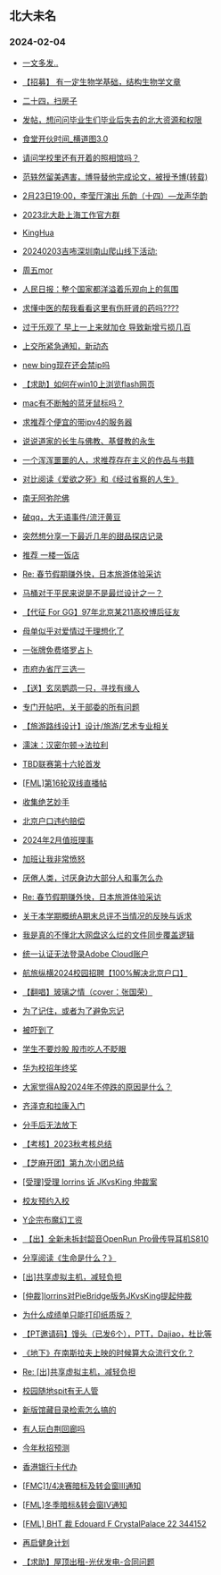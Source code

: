 ## 北大未名 
### 2024-02-04

+ [一文多发..](https://bbs.pku.edu.cn/v2/post-read.php?bid=1&threadid=18745214)

+ [【招募】 有一定生物学基础，结构生物学文章](https://bbs.pku.edu.cn/v2/post-read.php?bid=351&threadid=18745512)

+ [二十四，扫房子](https://bbs.pku.edu.cn/v2/post-read.php?bid=890&threadid=18745509)

+ [发帖，想问问毕业生们毕业后失去的北大资源和权限](https://bbs.pku.edu.cn/v2/post-read.php?bid=890&threadid=18737860)

+ [食堂开伙时间_横道图3.0](https://bbs.pku.edu.cn/v2/post-read.php?bid=1431&threadid=18745093)

+ [请问学校里还有开着的照相馆吗？](https://bbs.pku.edu.cn/v2/post-read.php?bid=1431&threadid=18745493)

+ [范轶然留美遇害，博导替他完成论文，被授予博(转载)](https://bbs.pku.edu.cn/v2/post-read.php?bid=23&threadid=18744947)

+ [2月23日19:00，李莹厅演出 乐韵（十四）—龙声华韵](https://bbs.pku.edu.cn/v2/post-read.php?bid=222&threadid=18745340)

+ [2023北大赴上海工作官方群](https://bbs.pku.edu.cn/v2/post-read.php?bid=472&threadid=18573173)

+ [KingHua](https://bbs.pku.edu.cn/v2/post-read.php?bid=104&threadid=18745434)

+ [20240203吉咘深圳南山爬山线下活动:](https://bbs.pku.edu.cn/v2/post-read.php?bid=486&threadid=18745385)

+ [周五mor](https://bbs.pku.edu.cn/v2/post-read.php?bid=468&threadid=18745281)

+ [人民日报：整个国家都洋溢着乐观向上的氛围](https://bbs.pku.edu.cn/v2/post-read.php?bid=606&threadid=18745507)

+ [求懂中医的帮我看看这里有伤肝肾的药吗????](https://bbs.pku.edu.cn/v2/post-read.php?bid=244&threadid=18745470)

+ [过于乐观了 早上一上来就加仓 导致新增亏损几百](https://bbs.pku.edu.cn/v2/post-read.php?bid=249&threadid=18744282)

+ [上交所紧急通知，新动态](https://bbs.pku.edu.cn/v2/post-read.php?bid=249&threadid=18745517)

+ [new bing现在还会禁ip吗](https://bbs.pku.edu.cn/v2/post-read.php?bid=209&threadid=18745532)

+ [【求助】如何在win10上浏览flash网页](https://bbs.pku.edu.cn/v2/post-read.php?bid=1361&threadid=18744923)

+ [mac有不断触的蓝牙鼠标吗？](https://bbs.pku.edu.cn/v2/post-read.php?bid=488&threadid=18745192)

+ [求推荐个便宜的带ipv4的服务器](https://bbs.pku.edu.cn/v2/post-read.php?bid=209&threadid=18742024)

+ [说说道家的长生与佛教、基督教的永生](https://bbs.pku.edu.cn/v2/post-read.php?bid=10&threadid=18745256)

+ [一个浑浑噩噩的人，求推荐存在主义的作品与书籍](https://bbs.pku.edu.cn/v2/post-read.php?bid=53&threadid=18609762)

+ [对比阅读《爱欲之死》和《经过省察的人生》](https://bbs.pku.edu.cn/v2/post-read.php?bid=53&threadid=18745282)

+ [南无阿弥陀佛](https://bbs.pku.edu.cn/v2/post-read.php?bid=10&threadid=18732014)

+ [破qq，大无语事件/流汗黄豆](https://bbs.pku.edu.cn/v2/post-read.php?bid=72&threadid=18745519)

+ [突然想分享一下最近几年的甜品探店记录](https://bbs.pku.edu.cn/v2/post-read.php?bid=90&threadid=18136671)

+ [推荐 一楼一饭店](https://bbs.pku.edu.cn/v2/post-read.php?bid=90&threadid=18652086)

+ [Re: 春节假期赚外快，日本旅游体验采访](https://bbs.pku.edu.cn/v2/post-read.php?bid=94&threadid=18745121)

+ [马桶对于平民来说是不是最烂设计之一？](https://bbs.pku.edu.cn/v2/post-read.php?bid=103&threadid=18745508)

+ [【代征 For GG】97年北京某211高校博后征友](https://bbs.pku.edu.cn/v2/post-read.php?bid=167&threadid=18744725)

+ [母单似乎对爱情过于理想化了](https://bbs.pku.edu.cn/v2/post-read.php?bid=97&threadid=18669753)

+ [一张牌免费塔罗占卜](https://bbs.pku.edu.cn/v2/post-read.php?bid=103&threadid=18009142)

+ [市府办省厅三选一](https://bbs.pku.edu.cn/v2/post-read.php?bid=99&threadid=18745467)

+ [【送】玄凤鹦鹉一只，寻找有缘人](https://bbs.pku.edu.cn/v2/post-read.php?bid=71&threadid=18745266)

+ [专门开帖吧，关于部委的所有问题](https://bbs.pku.edu.cn/v2/post-read.php?bid=99&threadid=18389715)

+ [【旅游路线设计】设计/旅游/艺术专业相关](https://bbs.pku.edu.cn/v2/post-read.php?bid=419&threadid=18745306)

+ [濡沫：汉密尔顿->法拉利](https://bbs.pku.edu.cn/v2/post-read.php?bid=231&threadid=18745072)

+ [TBD联赛第十六轮首发](https://bbs.pku.edu.cn/v2/post-read.php?bid=519&threadid=18745250)

+ [[FML]第16轮双线直播帖](https://bbs.pku.edu.cn/v2/post-read.php?bid=519&threadid=18745426)

+ [收集绝艺妙手](https://bbs.pku.edu.cn/v2/post-read.php?bid=643&threadid=18683768)

+ [北京户口违约赔偿](https://bbs.pku.edu.cn/v2/post-read.php?bid=301&threadid=18745171)

+ [2024年2月值班理事](https://bbs.pku.edu.cn/v2/post-read.php?bid=224&threadid=18745418)

+ [加班让我非常愤怒](https://bbs.pku.edu.cn/v2/post-read.php?bid=690&threadid=18745154)

+ [厌倦人类，讨厌身边大部分人和事怎么办](https://bbs.pku.edu.cn/v2/post-read.php?bid=690&threadid=18745095)

+ [Re: 春节假期赚外快，日本旅游体验采访](https://bbs.pku.edu.cn/v2/post-read.php?bid=1267&threadid=18745119)

+ [关于本学期概统A期末总评不当情况的反映与诉求](https://bbs.pku.edu.cn/v2/post-read.php?bid=438&threadid=18737942)

+ [我是真的不懂北大网盘这么烂的文件同步覆盖逻辑](https://bbs.pku.edu.cn/v2/post-read.php?bid=668&threadid=18745354)

+ [统一认证无法登录Adobe Cloud账户](https://bbs.pku.edu.cn/v2/post-read.php?bid=668&threadid=18744754)

+ [航旅纵横2024校园招聘【100%解决北京户口】](https://bbs.pku.edu.cn/v2/post-read.php?bid=625&threadid=18745249)

+ [【翻唱】玻璃之情（cover：张国荣）](https://bbs.pku.edu.cn/v2/post-read.php?bid=79&threadid=18449306)

+ [为了记住，或者为了避免忘记](https://bbs.pku.edu.cn/v2/post-read.php?bid=361&threadid=18731454)

+ [被吓到了](https://bbs.pku.edu.cn/v2/post-read.php?bid=690&threadid=18745592)

+ [学生不要炒股 股市吃人不眨眼](https://bbs.pku.edu.cn/v2/post-read.php?bid=249&threadid=18744842)

+ [华为校招年终奖](https://bbs.pku.edu.cn/v2/post-read.php?bid=99&threadid=18745356)

+ [大家觉得A股2024年不停跌的原因是什么？](https://bbs.pku.edu.cn/v2/post-read.php?bid=249&threadid=18744525)

+ [齐泽克和拉康入门](https://bbs.pku.edu.cn/v2/post-read.php?bid=53&threadid=18745612)

+ [分手后无法放下](https://bbs.pku.edu.cn/v2/post-read.php?bid=52&threadid=18745604)

+ [【考核】2023秋考核总结](https://bbs.pku.edu.cn/v2/post-read.php?bid=696&threadid=18738466)

+ [【芝麻开团】第九次小团总结](https://bbs.pku.edu.cn/v2/post-read.php?bid=696&threadid=18745622)

+ [[受理]受理 lorrins 诉 JKvsKing 仲裁案](https://bbs.pku.edu.cn/v2/post-read.php?bid=164&threadid=18740280)

+ [校友预约入校](https://bbs.pku.edu.cn/v2/post-read.php?bid=1431&threadid=18745555)

+ [Y企宗布魔幻工资](https://bbs.pku.edu.cn/v2/post-read.php?bid=99&threadid=18745334)

+ [ 【出】全新未拆封韶音OpenRun Pro骨传导耳机S810](https://bbs.pku.edu.cn/v2/post-read.php?bid=71&threadid=18745273)

+ [分享阅读《生命是什么？》](https://bbs.pku.edu.cn/v2/post-read.php?bid=53&threadid=18742046)

+ [[出]共享虚拟主机，减轻负担](https://bbs.pku.edu.cn/v2/post-read.php?bid=71&threadid=18745621)

+ [[仲裁]lorrins对PieBridge版务JKvsKing提起仲裁](https://bbs.pku.edu.cn/v2/post-read.php?bid=164&threadid=18745648)

+ [为什么成绩单只能打印纸质版？](https://bbs.pku.edu.cn/v2/post-read.php?bid=138&threadid=18745647)

+ [【PT邀请码】馒头（已发6个），PTT，Dajiao，杜比等](https://bbs.pku.edu.cn/v2/post-read.php?bid=209&threadid=18679030)

+ [《地下》在南斯拉夫上映的时候算大众流行文化？](https://bbs.pku.edu.cn/v2/post-read.php?bid=83&threadid=18651519)

+ [Re: [出]共享虚拟主机，减轻负担](https://bbs.pku.edu.cn/v2/post-read.php?bid=71&threadid=18745621)

+ [校园随地spit有无人管](https://bbs.pku.edu.cn/v2/post-read.php?bid=1431&threadid=18745624)

+ [新版馆藏目录检索怎么搞的](https://bbs.pku.edu.cn/v2/post-read.php?bid=25&threadid=18744953)

+ [有人玩白荆回廊吗](https://bbs.pku.edu.cn/v2/post-read.php?bid=49&threadid=18745662)

+ [今年秋招预测](https://bbs.pku.edu.cn/v2/post-read.php?bid=99&threadid=18745616)

+ [香港银行卡代办](https://bbs.pku.edu.cn/v2/post-read.php?bid=419&threadid=18745457)

+ [[FMC]1/4决赛暗标及转会窗III通知](https://bbs.pku.edu.cn/v2/post-read.php?bid=519&threadid=18745656)

+ [[FML]冬季暗标&转会窗IV通知](https://bbs.pku.edu.cn/v2/post-read.php?bid=519&threadid=18745654)

+ [[FML] BHT 裁 Edouard F CrystalPalace 22 344152](https://bbs.pku.edu.cn/v2/post-read.php?bid=519&threadid=18745660)

+ [再启健身计划](https://bbs.pku.edu.cn/v2/post-read.php?bid=361&threadid=18734244)

+ [【求助】屋顶出租-光伏发电-合同问题](https://bbs.pku.edu.cn/v2/post-read.php?bid=301&threadid=18744549)

